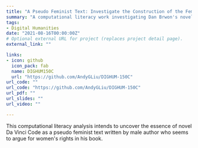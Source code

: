 ```yaml
---
title: "A Pseudo Feminist Text: Investigate the Construction of the Female Images in Dan Brown’s Novel The Da Vinci Code"
summary: "A computational literacy work investigating Dan Brwon's novel The Da Vinci Code."
tags:
- Digital Humanities
date: "2021-08-16T00:00:00Z"
# Optional external URL for project (replaces project detail page).
external_link: ""

links:
- icon: github
  icon_pack: fab
  name: DIGHUM150C
  url: "https://github.com/AndyGLiu/DIGHUM-150C"
url_code: ""
url_code: "https://github.com/AndyGLiu/DIGHUM-150C"
url_pdf: ""
url_slides: ""
url_video: ""

---
```

This computational literacy analysis intends to uncover the essence of novel Da Vinci Code as a pseudo feminist text written by male author who seems to argue for women's rights in his book.
